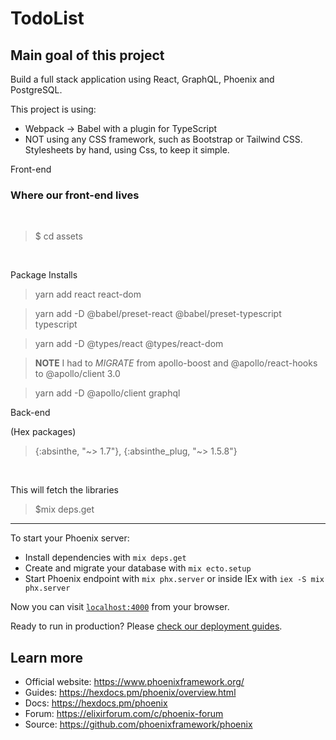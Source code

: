 # TodoList

## Main goal of this project

Build a full stack application using React, GraphQL, Phoenix and PostgreSQL.

This project is using:

* Webpack -> Babel with a plugin for TypeScript
* NOT using any CSS framework, such as Bootstrap or Tailwind CSS. Stylesheets by hand, using Css, to keep it simple.

Front-end

### Where our front-end lives

<br>

> $ cd assets 

<br>

Package Installs

> yarn add react react-dom

> yarn add -D @babel/preset-react @babel/preset-typescript typescript

> yarn add -D @types/react @types/react-dom

> **NOTE** I had to *MIGRATE* from apollo-boost and @apollo/react-hooks to @apollo/client 3.0

> yarn add -D @apollo/client graphql

Back-end

(Hex packages)

>    {:absinthe, "~> 1.7"},
>    {:absinthe_plug, "~> 1.5.8"}

<br>

This will fetch the libraries

> $mix deps.get 




____
To start your Phoenix server:

  * Install dependencies with `mix deps.get`
  * Create and migrate your database with `mix ecto.setup`
  * Start Phoenix endpoint with `mix phx.server` or inside IEx with `iex -S mix phx.server`

Now you can visit [`localhost:4000`](http://localhost:4000) from your browser.

Ready to run in production? Please [check our deployment guides](https://hexdocs.pm/phoenix/deployment.html).

## Learn more

  * Official website: https://www.phoenixframework.org/
  * Guides: https://hexdocs.pm/phoenix/overview.html
  * Docs: https://hexdocs.pm/phoenix
  * Forum: https://elixirforum.com/c/phoenix-forum
  * Source: https://github.com/phoenixframework/phoenix
